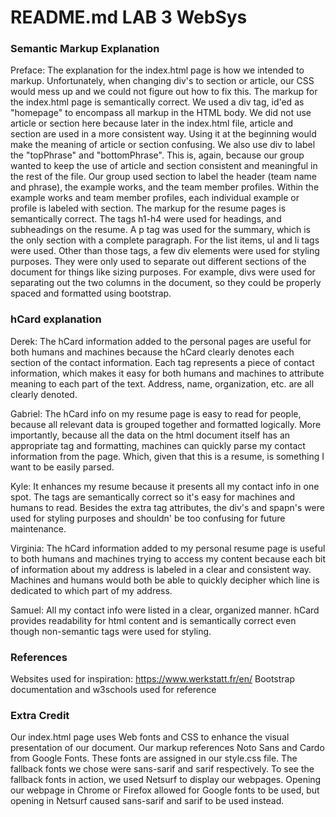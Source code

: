 # README.md LAB 3 WebSys

### Semantic Markup Explanation
Preface: The explanation for the index.html page is how we intended to markup. Unfortunately, when changing div's to section or article, our CSS would mess up and we could not figure out how to fix this.
The markup for the index.html page is semantically correct. We used a div tag, id'ed as "homepage" to encompass all markup in the HTML body. We did not use article or section here because later in the index.html file, article and section are used in a more consistent way. Using it at the beginning would make the meaning of article or section confusing.
We also use div to label the "topPhrase" and "bottomPhrase". This is, again, because our group wanted to keep the use of article and section consistent and meaningful in the rest of the file.
Our group used section to label the header (team name and phrase), the example works, and the team member profiles. Within the example works and team member profiles, each individual example or profile is labeled with section.
The markup for the resume pages is semantically correct. The tags h1-h4 were used for headings, and subheadings on the resume. A p tag was used for the summary, which is the only section with a complete paragraph. For the list items, ul and li tags were used. Other than those tags, a few div elements were used for styling purposes. They were only used to separate out different sections of the document for things like sizing purposes. For example, divs were used for separating out the two columns in the document, so they could be properly spaced and formatted using bootstrap.

### hCard explanation
Derek:
The hCard information added to the personal pages are useful for both humans and machines because the hCard clearly denotes each section of the contact information. Each tag represents a piece of contact information, which makes it easy for both humans and machines to attribute meaning to each part of the text. Address, name, organization, etc. are all clearly denoted.

Gabriel:
The hCard info on my resume page is easy to read for people, because all relevant data is grouped together and formatted logically. More importantly, because all the data on the html document itself has an appropriate tag and formatting, machines can quickly parse my contact information from the page. Which, given that this is a resume, is something I want to be easily parsed.

Kyle:
It enhances my resume because it presents all my contact info in one spot. The tags are semantically correct so it's easy for machines and humans to read.
Besides the extra tag attributes, the div's and spapn's were used for styling purposes and shouldn' be too confusing for future maintenance.

Virginia:
The hCard information added to my personal resume page is useful to both humans and machines trying to access my content because each bit of information about my address is labeled in a clear and consistent way. Machines and humans would both be able to quickly decipher which line is dedicated to which part of my address.

Samuel:
All my contact info were listed in a clear, organized manner. hCard provides readability for html content and is semantically correct even though non-semantic tags were used for styling.

### References
Websites used for inspiration: https://www.werkstatt.fr/en/
Bootstrap documentation and w3schools used for reference

### Extra Credit
Our index.html page uses Web fonts and CSS to enhance the visual presentation of our document. Our markup references Noto Sans and Cardo from Google Fonts. These fonts are assigned in our style.css file. The fallback fonts we chose were sans-sarif and sarif respectively. To see the fallback fonts in action, we used Netsurf to display our webpages. Opening our webpage in Chrome or Firefox allowed for Google fonts to be used, but opening in Netsurf caused sans-sarif and sarif to be used instead.
